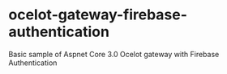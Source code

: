 # ocelot-gateway-firebase-authentication
Basic sample of Aspnet Core 3.0 Ocelot gateway with Firebase Authentication
